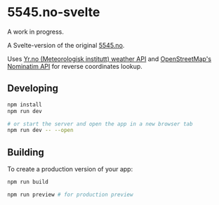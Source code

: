 # 5545.no-svelte

A work in progress.

A Svelte-version of the original [5545.no](https://github.com/timharek/5545.no).

Uses [Yr.no (Meteorologisk institutt) weather API][met] and [OpenStreetMap's Nominatim API][osm] for reverse coordinates lookup.

## Developing

```bash
npm install
npm run dev

# or start the server and open the app in a new browser tab
npm run dev -- --open
```

## Building

To create a production version of your app:

```bash
npm run build

npm run preview # for production preview
```

[met]: https://api.met.no/weatherapi/locationforecast/2.0/documentation
[osm]: https://nominatim.org/